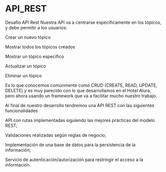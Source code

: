 # API_REST
Desafio API Rest
Nuestra API va a centrarse específicamente en los tópicos, y debe permitir a los usuarios:

Crear un nuevo tópico

Mostrar todos los tópicos creados

Mostrar un tópico específico

Actualizar un tópico

Eliminar un tópico

Es lo que conocemos comúnmente como CRUD (CREATE, READ, UPDATE, DELETE) y es muy parecido con lo que desarrollamos en el Hotel Alura, pero ahora usando un framework que va a facilitar mucho nuestro trabajo.

Al final de nuestro desarrollo tendremos una API REST con las siguientes funcionalidades

API con rutas implementadas siguiendo las mejores prácticas del modelo REST;

Validaciones realizadas según reglas de negocio;

Implementación de una base de datos para la persistencia de la información;

Servicio de autenticación/autorización para restringir el acceso a la información.
